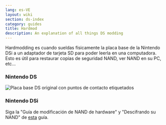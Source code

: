 ```yaml
---
lang: es-VE
layout: wiki
section: ds-index
category: guides
title: Hardmod
description: An explanation of all things DS modding
---
```


Hardmodding es cuando sueldas físicamente la placa base de la Nintendo DSi a un adaptador de tarjeta SD para poder leerla en una computadora. Esto es útil para restaurar copias de seguridad NAND, ver NAND en su PC, etc...
### Nintendo DS
![Placa base DS original con puntos de contacto etiquetados](https://media.discordapp.net/attachments/547986366357700620/736370094392999947/mobo_pinout.png)

### Nintendo DSi
Siga la "Guía de modificación de NAND de hardware" y "Descifrando su NAND" de [esta](https://gbatemp.net/threads/dsi-downgrading-the-complete-guide.393682/) guía.
